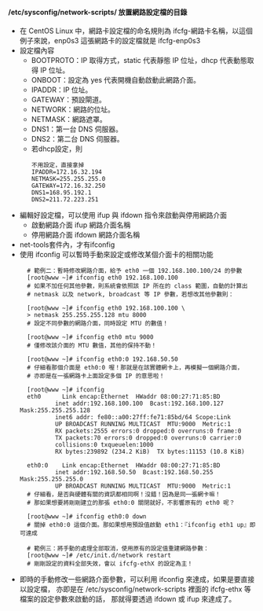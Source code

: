 #### /etc/sysconfig/network-scripts/ 放置網路設定檔的目錄
- 在 CentOS Linux 中，網路卡設定檔的命名規則為 ifcfg-網路卡名稱，以這個例子來說，enp0s3 這張網路卡的設定檔就是 ifcfg-enp0s3
- 設定檔內容  
  - BOOTPROTO：IP 取得方式，static 代表靜態 IP 位址，dhcp 代表動態取得 IP 位址。
  - ONBOOT：設定為 yes 代表開機自動啟動此網路介面。
  - IPADDR：IP 位址。
  - GATEWAY：預設閘道。
  - NETWORK：網路的位址。
  - NETMASK：網路遮罩。
  - DNS1：第一台 DNS 伺服器。
  - DNS2：第二台 DNS 伺服器。
  - 若dhcp設定，則  
    ```
    不用設定，直接拿掉
    IPADDR=172.16.32.194
    NETMASK=255.255.255.0
    GATEWAY=172.16.32.250
    DNS1=168.95.192.1
    DNS2=211.72.223.251
    ```
- 編輯好設定檔，可以使用 ifup 與 ifdown 指令來啟動與停用網路介面
  - 啟動網路介面 ifup 網路介面名稱
  - 停用網路介面 ifdown 網路介面名稱
- net-tools套件內，才有ifconfig
- 使用 ifconfig 可以暫時手動來設定或修改某個介面卡的相關功能  
  ```
    # 範例二：暫時修改網路介面，給予 eth0 一個 192.168.100.100/24 的參數
    [root@www ~]# ifconfig eth0 192.168.100.100
    # 如果不加任何其他參數，則系統會依照該 IP 所在的 class 範圍，自動的計算出
    # netmask 以及 network, broadcast 等 IP 參數，若想改其他參數則：

    [root@www ~]# ifconfig eth0 192.168.100.100 \
    > netmask 255.255.255.128 mtu 8000 
    # 設定不同參數的網路介面，同時設定 MTU 的數值！

    [root@www ~]# ifconfig eth0 mtu 9000
    # 僅修改該介面的 MTU 數值，其他的保持不動！

    [root@www ~]# ifconfig eth0:0 192.168.50.50
    # 仔細看那個介面是 eth0:0 喔！那就是在該實體網卡上，再模擬一個網路介面，
    # 亦即是在一張網路卡上面設定多個 IP 的意思啦！

    [root@www ~]# ifconfig
    eth0      Link encap:Ethernet  HWaddr 08:00:27:71:85:BD
            inet addr:192.168.100.100  Bcast:192.168.100.127  Mask:255.255.255.128
            inet6 addr: fe80::a00:27ff:fe71:85bd/64 Scope:Link
            UP BROADCAST RUNNING MULTICAST  MTU:9000  Metric:1
            RX packets:2555 errors:0 dropped:0 overruns:0 frame:0
            TX packets:70 errors:0 dropped:0 overruns:0 carrier:0
            collisions:0 txqueuelen:1000
            RX bytes:239892 (234.2 KiB)  TX bytes:11153 (10.8 KiB)

    eth0:0    Link encap:Ethernet  HWaddr 08:00:27:71:85:BD
            inet addr:192.168.50.50  Bcast:192.168.50.255  Mask:255.255.255.0
            UP BROADCAST RUNNING MULTICAST  MTU:9000  Metric:1
    # 仔細看，是否與硬體有關的資訊都相同啊！沒錯！因為是同一張網卡嘛！
    # 那如果想要將剛剛建立的那張 eth0:0 關閉就好，不影響原有的 eth0 呢？

    [root@www ~]# ifconfig eth0:0 down
    # 關掉 eth0:0 這個介面。那如果想用預設值啟動 eth1：『ifconfig eth1 up』即可達成

    # 範例三：將手動的處理全部取消，使用原有的設定值重建網路參數：
    [root@www ~]# /etc/init.d/network restart
    # 剛剛設定的資料全部失效，會以 ifcfg-ethX 的設定為主！
  ```
- 即時的手動修改一些網路介面參數，可以利用 ifconfig 來達成，如果是要直接以設定檔， 亦即是在 /etc/sysconfig/network-scripts 裡面的 ifcfg-ethx 等檔案的設定參數來啟動的話， 那就得要透過 ifdown 或 ifup 來達成了。